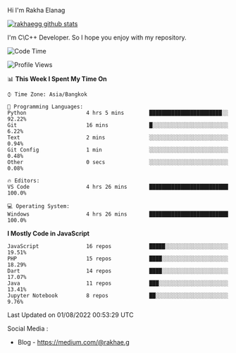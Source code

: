 Hi I'm Rakha Elanag


[![rakhaegg github stats](https://github-readme-stats.vercel.app/api?username=rakhaegg)](https://github.com/rakhaegg/rakhaegg)

I'm C\C++ Developer. So I hope you enjoy with my repository. 



<!--START_SECTION:waka-->
![Code Time](http://img.shields.io/badge/Code%20Time-0%20secs-blue)

![Profile Views](http://img.shields.io/badge/Profile%20Views-0-blue)

📊 **This Week I Spent My Time On** 

```text
⌚︎ Time Zone: Asia/Bangkok

💬 Programming Languages: 
Python                   4 hrs 5 mins        ███████████████████████░░   92.22% 
Git                      16 mins             █░░░░░░░░░░░░░░░░░░░░░░░░   6.22% 
Text                     2 mins              ░░░░░░░░░░░░░░░░░░░░░░░░░   0.94% 
Git Config               1 min               ░░░░░░░░░░░░░░░░░░░░░░░░░   0.48% 
Other                    0 secs              ░░░░░░░░░░░░░░░░░░░░░░░░░   0.08%

🔥 Editors: 
VS Code                  4 hrs 26 mins       █████████████████████████   100.0%

💻 Operating System: 
Windows                  4 hrs 26 mins       █████████████████████████   100.0%

```

**I Mostly Code in JavaScript** 

```text
JavaScript               16 repos            █████░░░░░░░░░░░░░░░░░░░░   19.51% 
PHP                      15 repos            ████░░░░░░░░░░░░░░░░░░░░░   18.29% 
Dart                     14 repos            ████░░░░░░░░░░░░░░░░░░░░░   17.07% 
Java                     11 repos            ███░░░░░░░░░░░░░░░░░░░░░░   13.41% 
Jupyter Notebook         8 repos             ██░░░░░░░░░░░░░░░░░░░░░░░   9.76%

```



 Last Updated on 01/08/2022 00:53:29 UTC
<!--END_SECTION:waka-->

Social Media : 
- Blog - https://medium.com/@rakhae.g
